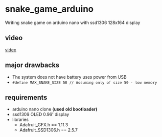 # snake_game_arduino
Writing snake game on arduino nano with ssd1306 128x164 display

## video
[video](https://www.youtube.com/shorts/5A0HsLjOQTo)

## major drawbacks
- The system does not have battery uses power from USB
- `#define MAX_SNAKE_SIZE 50 // Assuming only of size 50 - low memory`

## requirements
- arduino nano clone **(used old bootloader)**
- ssd1306 OLED 0.96' display
- libraries
    - Adafruit_GFX.h ==  1.11.3
    - Adafruit_SSD1306.h == 2.5.7